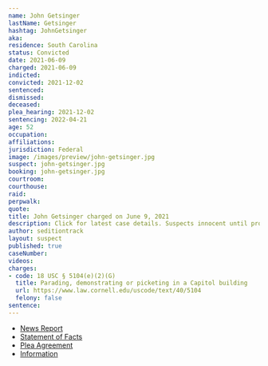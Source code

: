 ```yaml
---
name: John Getsinger
lastName: Getsinger
hashtag: JohnGetsinger
aka:
residence: South Carolina
status: Convicted
date: 2021-06-09
charged: 2021-06-09
indicted:
convicted: 2021-12-02
sentenced:
dismissed:
deceased:
plea_hearing: 2021-12-02
sentencing: 2022-04-21
age: 52
occupation:
affiliations:
jurisdiction: Federal
image: /images/preview/john-getsinger.jpg
suspect: john-getsinger.jpg
booking: john-getsinger.jpg
courtroom:
courthouse:
raid:
perpwalk:
quote:
title: John Getsinger charged on June 9, 2021
description: Click for latest case details. Suspects innocent until proven guilty.
author: seditiontrack
layout: suspect
published: true
caseNumber:
videos:
charges:
- code: 18 USC § 5104(e)(2)(G)
  title: Parading, demonstrating or picketing in a Capitol building
  url: https://www.law.cornell.edu/uscode/text/40/5104
  felony: false
sentence:
---
```

- [News Report](https://www.berkeleyobserver.com/2021/06/15/hanahan-couple-accused-of-taking-part-in-u-s-capitol-riot-arrested/)
- [Statement of Facts](https://www.justice.gov/usao-dc/case-multi-defendant/file/1453436/download)
- [Plea Agreement](https://www.justice.gov/usao-dc/case-multi-defendant/file/1453431/download)
- [Information](https://extremism.gwu.edu/sites/g/files/zaxdzs2191/f/John%20and%20Stacie%20Getsinger%20Information.pdf)
